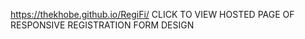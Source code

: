 https://thekhobe.github.io/RegiFi/
CLICK TO VIEW HOSTED PAGE OF RESPONSIVE REGISTRATION FORM DESIGN
